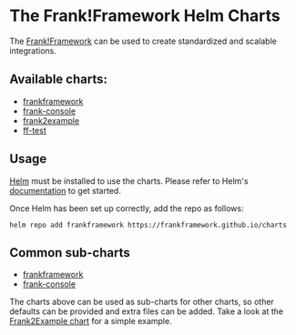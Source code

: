 # The Frank!Framework Helm Charts

The [Frank!Framework](https://frankframework.org) can be used to create standardized and scalable integrations.

## Available charts:

* [frankframework](/charts/frankframework/README.md)
* [frank-console](/charts/frank-console/README.md)
* [frank2example](/charts/frank2example/README.md)
* [ff-test](/charts/ff-test/README.md)

## Usage

[Helm](https://helm.sh) must be installed to use the charts. Please refer to Helm's [documentation](https://helm.sh/docs) to get started.

Once Helm has been set up correctly, add the repo as follows:

```shell
helm repo add frankframework https://frankframework.github.io/charts
```

## Common sub-charts

* [frankframework](/charts/frankframework/README.md)
* [frank-console](/charts/frank-console/README.md)

The charts above can be used as sub-charts for other charts, so other defaults can be provided and extra files can be added.
Take a look at the [Frank2Example chart](/charts/frank2example/README.md) for a simple example.